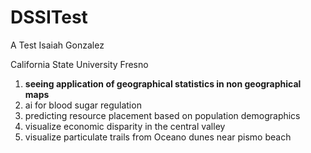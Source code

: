 # DSSITest
A Test
Isaiah Gonzalez

California State University Fresno

1. **seeing  application of geographical statistics in non geographical maps**
2. ai for blood sugar regulation
3. predicting resource placement based on population demographics
4. visualize economic disparity in the central valley
5. visualize particulate trails from Oceano dunes near pismo beach